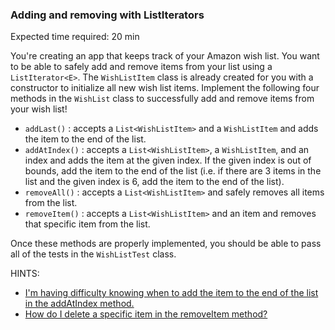 ### Adding and removing with ListIterators

Expected time required: 20 min

You're creating an app that keeps track of your Amazon wish list. You want to be able to safely add and remove items
from your list using a `ListIterator<E>`. The `WishListItem` class is already created for you with a constructor to initialize
all new wish list items. Implement the following four methods in the `WishList` class to successfully add and remove
items from your wish list!

* `addLast()` : accepts a `List<WishListItem>` and a `WishListItem` and adds the item to the end of the list.
* `addAtIndex()` : accepts a `List<WishListItem>`, a `WishListItem`, and an index and adds the item at the given index. If the given index
    is out of bounds, add the item to the end of the list (i.e. if there are 3 items in the list and the given index is 6,
    add the item to the end of the list).
* `removeAll()` : accepts a `List<WishListItem>` and safely removes all items from the list.
* `removeItem()` : accepts a `List<WishListItem>` and an item and removes that specific item from the list.

Once these methods are properly implemented, you should be able to pass all of the tests in the `WishListTest` class.

HINTS:
* [I'm having difficulty knowing when to add the item to the end of the list in the addAtIndex method.](./hints/hint-01.md)
* [How do I delete a specific item in the removeItem method?](./hints/hint-02.md)
